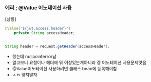 ### 에러 ; @Value 어노테이션 사용
[상황]
```java
@Value("${jwt.access.header}")
    private String accessHeader;

   
String header = request.getHeader(accessHeader);

```
- 했는데 nullpointerror남
- 알고보니 요청이나 헤더에 뭐 이상있는게아니라 걍 어노테이션 사용문제엿음
- @Value어노테이션 사용하려면 클래스 bean에 등록해야함
- ㅅㅂ 잊지말자
